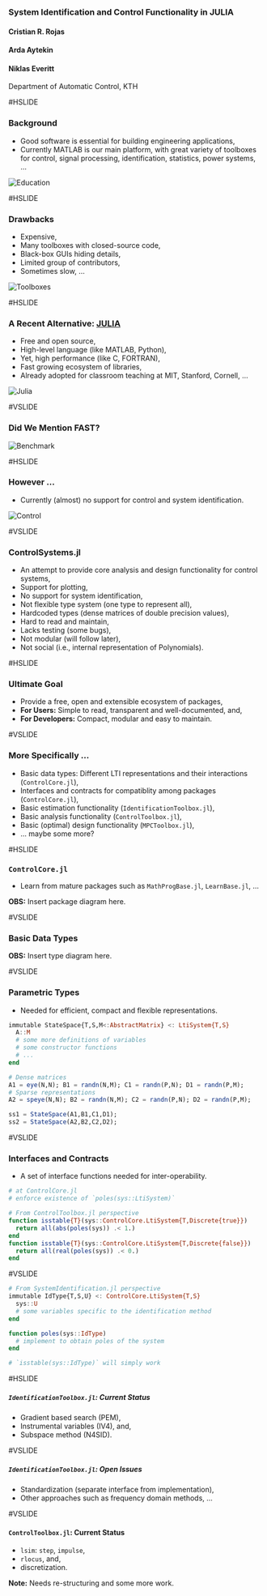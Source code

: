 ### System Identification and Control Functionality in JULIA

#### Cristian R. Rojas
#### Arda Aytekin
#### Niklas Everitt

Department of Automatic Control, KTH

#HSLIDE

### Background

- Good software is essential for building engineering applications,
- Currently MATLAB is our main platform, with great variety of toolboxes for
  control, signal processing, identification, statistics, power systems, ...

![Education](figures/education.png)

#HSLIDE

### Drawbacks

- Expensive,
- Many toolboxes with closed-source code,
- Black-box GUIs hiding details,
- Limited group of contributors,
- Sometimes slow, ...

![Toolboxes](figures/toolboxes.png)

#HSLIDE

### A Recent Alternative: [JULIA](http://julialang.org/)

- Free and open source,
- High-level language (like MATLAB, Python),
- Yet, high performance (like C, FORTRAN),
- Fast growing ecosystem of libraries,
- Already adopted for classroom teaching at MIT, Stanford, Cornell, ...

![Julia](figures/Julia.png)

#VSLIDE

### Did We Mention FAST?

![Benchmark](figures/benchmark.png)

#HSLIDE

### However ...

- Currently (almost) no support for control and system identification.

![Control](figures/closed_loop.png)

#VSLIDE

### ControlSystems.jl

- An attempt to provide core analysis and design functionality for control
  systems,
- Support for plotting,
- No support for system identification,
- Not flexible type system (one type to represent all),
- Hardcoded types (dense matrices of double precision values),
- Hard to read and maintain,
- Lacks testing (some bugs),
- Not modular (will follow later),
- Not social (i.e., internal representation of Polynomials).

#HSLIDE

### Ultimate Goal

- Provide a free, open and extensible ecosystem of packages,
- **For Users:** Simple to read, transparent and well-documented, and,
- **For Developers:** Compact, modular and easy to maintain.

#VSLIDE

### More Specifically ...

- Basic data types: Different LTI representations and their interactions
  (`ControlCore.jl`),
- Interfaces and contracts for compatiblity among packages (`ControlCore.jl`),
- Basic estimation functionality (`IdentificationToolbox.jl`),
- Basic analysis functionality (`ControlToolbox.jl`),
- Basic (optimal) design functionality (`MPCToolbox.jl`),
- ... maybe some more?

#HSLIDE

### `ControlCore.jl`

- Learn from mature packages such as `MathProgBase.jl`, `LearnBase.jl`, ...

**OBS:** Insert package diagram here.

#VSLIDE

### Basic Data Types

**OBS:** Insert type diagram here.

#VSLIDE

### Parametric Types

- Needed for efficient, compact and flexible representations.

```julia
immutable StateSpace{T,S,M<:AbstractMatrix} <: LtiSystem{T,S}
  A::M
  # some more definitions of variables
  # some constructor functions
  # ...
end

# Dense matrices
A1 = eye(N,N); B1 = randn(N,M); C1 = randn(P,N); D1 = randn(P,M);
# Sparse representations
A2 = speye(N,N); B2 = randn(N,M); C2 = randn(P,N); D2 = randn(P,M);

ss1 = StateSpace(A1,B1,C1,D1);
ss2 = StateSpace(A2,B2,C2,D2);
```

#VSLIDE

### Interfaces and Contracts

- A set of interface functions needed for inter-operability.

```julia
# at ControlCore.jl
# enforce existence of `poles(sys::LtiSystem)`

# From ControlToolbox.jl perspective
function isstable{T}(sys::ControlCore.LtiSystem{T,Discrete{true}})
  return all(abs(poles(sys)) .< 1.)
end
function isstable{T}(sys::ControlCore.LtiSystem{T,Discrete{false}})
  return all(real(poles(sys)) .< 0.)
end
```

#VSLIDE

```julia
# From SystemIdentification.jl perspective
immutable IdType{T,S,U} <: ControlCore.LtiSystem{T,S}
  sys::U
  # some variables specific to the identification method
end

function poles(sys::IdType)
  # implement to obtain poles of the system
end

# `isstable(sys::IdType)` will simply work
```

#HSLIDE

##### `IdentificationToolbox.jl`: Current Status

- Gradient based search (PEM),
- Instrumental variables (IV4), and,
- Subspace method (N4SID).

#VSLIDE

##### `IdentificationToolbox.jl`: Open Issues

- Standardization (separate interface from implementation),
- Other approaches such as frequency domain methods, ...

#VSLIDE

#### `ControlToolbox.jl`: Current Status

- `lsim`: `step`, `impulse`,
- `rlocus`, and,
- discretization.

**Note:** Needs re-structuring and some more work.
